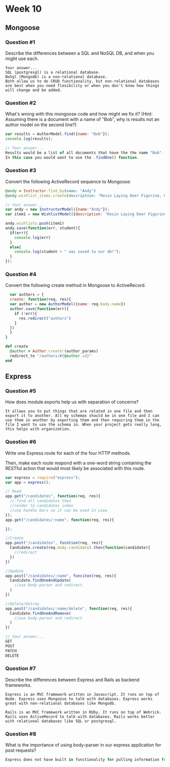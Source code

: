 # Week 10

## Mongoose

### Question #1

Describe the differences between a SQL and NoSQL DB, and when you might use each.

```text
Your answer...
SQL (postgresql) is a relational database.
NoSql (Mongodb) is a non-relational database.
Both allow us to do CRUD functionality, but non-relational databases are best when you need flexibility or when you don't know how things will change and be added.

```

### Question #2

What's wrong with this mongoose code and how might we fix it?
(Hint: Assuming there is a document with a name of "Bob", why is results not an author model on the second line?)

```js
var results = AuthorModel.find({name: "Bob"});
console.log(results);
```

```js
// Your answer...
Results would be a list of all documents that have the the name "Bob". AuthorModel is usually used when making a new model and creating a seed file.
In this case you would want to use the .findOne() function.
```

### Question #3

Convert the following ActiveRecord sequence to Mongoose:

```rb
@andy = Instructor.find_by(name: "Andy")
@andy.wishlist_items.create(description: "Resin Laying Deer Figurine, Gold")
```

```js
// Your answer...
var andy = new InstructorModel({name:"Andy"});
var item1 = new WishlistModel({description: "Resin Laying Deer Figurine, Gold"})

andy.wishlists.push(item1)
andy.save(function(err, student){
  if(err){
    console.log(err)
  }
  else{
    console.log(student + " was saved to our db!");
  }
});

```

### Question #4

Convert the following create method in Mongoose to ActiveRecord.

```js
  var authors = {
  create: function(req, res){
  var author = new AuthorModel({name: req.body.name})
  author.save(function(err){
    if (!err){
      res.redirect("authors")
    }
  })
  }  
}
```

```rb
def create
  @author = Author.create!(author_params)
  redirect_to "/authors/#{@author.id}"
end
```
## Express

### Question #5

How does module.exports help us with separation of concerns?

```text
It allows you to put things that are related in one file and then export it to another. All my schemas should be in one file and I can use them in another by exporting them and then requiring them in the file I want to use the schema in. When your project gets really long, this helps with organization.
```

### Question #6

Write one Express route for each of the four HTTP methods.

Then, make each route respond with a one-word string containing the RESTful action that would most likely be associated with this route.

```js
var express = require("express");
var app = express();

// Read
app.get("/candidates", function(req, res){
  //.find all candidates then
  //render to candidates index
  //use handle bars so it can be used in view
});
app.get("/candidates/:name", function(req, res){

});

//Create
app.post("/candidates", fucntion(req, res){
  Candidate.create(req.body.candidate).then(function(candidate){
    //redirect
  })
})

//Update
app.post("/candidates/:name", funciton(req, res){
  Candidate.findOneAndUpdate(
    //use body-parser and redirect.
  )
})

//Delete/Detroy
app.post("/candidates/:name/delete", function(req, res){
  Candidate.findOneAndRemove(
    //use body-parser and redirect
  )
})
```

```js
// Your answer...
GET
POST
PATCH
DELETE
```
### Question #7

Describe the differences between Express and Rails as backend frameworks.

```text
Express is an MVC framework written in Javascript. It runs on top of Node. Express uses Mongoose to talk with databases. Express works great with non-relational databases like Mongodb.

Rails is an MVC framework written in RUby. It runs on top of Webrick.  Rails uses ActiveRecord to talk with databases. Rails works better with relational databases like SQL or postgresql.

```

### Question #8

What is the importance of using body-parser in our express application for post requests?

```js
Express does not have built in functionality for pulling information from forms. Express is lightweight so a lot of things are pulled from modules. In order to process user input received through a form we need to install and implement the body-parser middleware.
```
